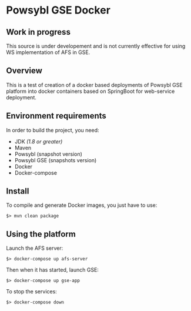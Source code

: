 # Powsybl GSE Docker

## Work in progress
This source is under developement and is not currently effective for using WS implementation of AFS in GSE.

## Overview
This is a test of creation of a docker based deployments of Powsybl GSE platform into docker containers based on SpringBoot
for web-service deployment.

## Environment requirements
In order to build the project, you need:
  * JDK *(1.8 or greater)*
  * Maven
  * Powsybl (snapshot version)
  * Powsybl GSE (snapshots version)
  * Docker
  * Docker-compose

## Install
To compile and generate Docker images, you just have to use:
```
$> mvn clean package
```

## Using the platform
Launch the AFS server:
```
$> docker-compose up afs-server
```

Then when it has started, launch GSE:
```
$> docker-compose up gse-app
```

To stop the services:
```
$> docker-compose down
```
